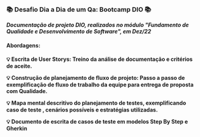 ### 📚 Desafio Dia a Dia de um Qa: Bootcamp DIO 📚
**_Documentação de projeto DIO, realizados no módulo "Fundamento de Qualidade e Desenvolvimento de Software", em Dez/22_**
#### Abordagens:
**💡 Escrita de User Storys: Treino da análise de documentação e critérios de aceite.** 
 
**💡 Construção de planejamento de fluxo de projeto: Passo a passo de exemplificação de fluxo de trabalho da equipe para entrega de proposta com Qualidade.**
  
**💡 Mapa mental descritivo do planejamento de testes, exemplificando caso de teste , cenários possíveis e estratégias utilizadas.** 
 
**💡 Documento de escrita de casos de teste em modelos Step By Step e Gherkin** 
